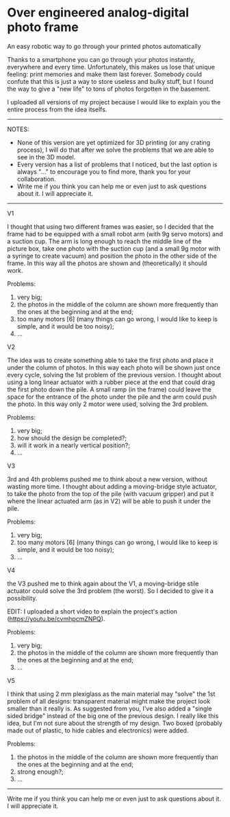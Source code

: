 # Over engineered analog-digital photo frame
An easy robotic way to go through your printed photos automatically

Thanks to a smartphone you can go through your photos instantly, everywhere and every time. Unfortunately, this makes us lose that unique feeling: print memories and make them last forever. Somebody could confute that this is just a way to store useless and bulky stuff, but I found the way to give a "new life" to tons of photos forgotten in the basement.

I uploaded all versions of my project because I would like to explain you the entire process from the idea itselfs.

_________________________________________________________________________________________________________________________________________________________________________________


NOTES:
  - None of this version are yet optimized for 3D printing (or any crating process), I will do that after we solve the problems that we are able to see in the 3D model.
  - Every version has a list of problems that I noticed, but the last option is always "..." to encourage you to find more, thank you for your collaboration.
  - Write me if you think you can help me or even just to ask questions about it. I will appreciate it.


_________________________________________________________________________________________________________________________________________________________________________________


V1

I thought that using two different frames was easier, so I decided that the frame had to be equipped with a small robot arm (with 9g servo motors) and a suction cup. The arm is long enough to reach the middle line of the picture box, take one photo with the suction cup (and a small 9g motor with a syringe to create vacuum) and position the photo in the other side of the frame. In this way all the photos are shown and (theoretically) it should work.

Problems:
  1) very big;
  2) the photos in the middle of the column are shown more frequently than the ones at the beginning and at the end;
  3) too many motors [6] (many things can go wrong, I would like to keep is simple, and it would be too noisy);
  4) ...

V2

The idea was to create something able to take the first photo and place it under the column of photos. In this way each photo will be shown just once every cycle, solving the 1st problem of the previous version. I thought  about using a long linear actuator with a rubber piece at the end that could drag the first photo down the pile. A small ramp (in the frame) could leave the space for the entrance of the photo under the pile and the arm could push the photo. In this way only 2 motor were used, solving the 3rd problem.

Problems:
  1) very big;
  2) how should the design be completed?;
  3) will it work in a nearly vertical position?;
  4) ...

V3

3rd and 4th problems pushed me to think about a new version, without wasting more time. I thought about adding a moving-bridge style actuator, to take the photo from the top of the pile (with vacuum gripper) and put it where the linear actuated arm (as in V2) will be able to push it under the pile.

Problems:  
  1) very big;
  2) too many motors [6] (many things can go wrong, I would like to keep is simple, and it would be too noisy);
  3) ...

V4

the V3 pushed me to think again about the V1, a moving-bridge stile actuator could solve the 3rd problem (the worst). So I decided to give it a possibility.

EDIT: I uploaded a short video to explain the project's action (https://youtu.be/cvmhpcmZNPQ).

Problems:
  1) very big;
  2) the photos in the middle of the column are shown more frequently than the ones at the beginning and at the end;
  3) ...

V5
  
I think that using 2 mm plexiglass as the main material may "solve" the 1st problem of all designs: transparent material might make the project look smaller than it really is. As suggested from you, I've also added a "single sided bridge" instead of the big one of the previous design. I really like this idea, but I'm not sure about the strength of my design. Two boxed (probably made out of plastic, to hide cables and electronics) were added.

Problems:

  1) the photos in the middle of the column are shown more frequently than the ones at the beginning and at the end;
  2) strong enough?;
  3) ...

_________________________________________________________________________________________________________________________________________________________________________________


Write me if you think you can help me or even just to ask questions about it. I will appreciate it.
